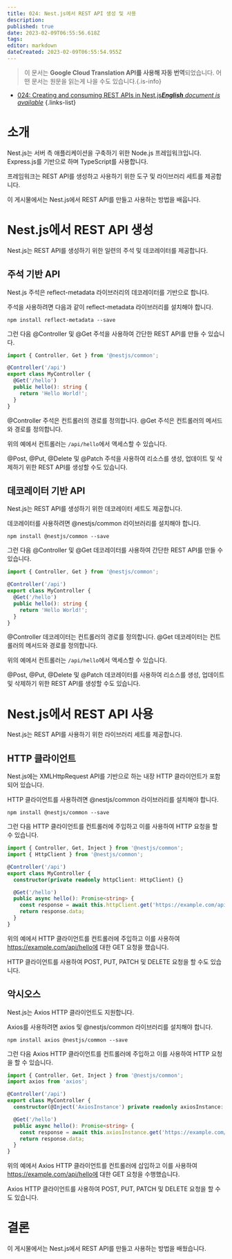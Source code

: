 ```yaml
---
title: 024: Nest.js에서 REST API 생성 및 사용
description: 
published: true
date: 2023-02-09T06:55:56.618Z
tags: 
editor: markdown
dateCreated: 2023-02-09T06:55:54.955Z
---
```


> 이 문서는 **Google Cloud Translation API를 사용해 자동 번역**되었습니다.
어떤 문서는 원문을 읽는게 나을 수도 있습니다.{.is-info}



- [024: Creating and consuming REST APIs in Nest.js***English** document is available*](/en/Knowledge-base/Nest-js/Learning/024-creating-and-consuming-rest-apis-in-nest-js)
{.links-list}


# 소개

Nest.js는 서버 측 애플리케이션을 구축하기 위한 Node.js 프레임워크입니다. Express.js를 기반으로 하며 TypeScript를 사용합니다.

프레임워크는 REST API를 생성하고 사용하기 위한 도구 및 라이브러리 세트를 제공합니다.

이 게시물에서는 Nest.js에서 REST API를 만들고 사용하는 방법을 배웁니다.

# Nest.js에서 REST API 생성

Nest.js는 REST API를 생성하기 위한 일련의 주석 및 데코레이터를 제공합니다.

## 주석 기반 API

Nest.js 주석은 reflect-metadata 라이브러리의 데코레이터를 기반으로 합니다.

주석을 사용하려면 다음과 같이 reflect-metadata 라이브러리를 설치해야 합니다.

```
npm install reflect-metadata --save
```

그런 다음 @Controller 및 @Get 주석을 사용하여 간단한 REST API를 만들 수 있습니다.

```typescript
import { Controller, Get } from '@nestjs/common';

@Controller('/api')
export class MyController {
  @Get('/hello')
  public hello(): string {
    return 'Hello World!';
  }
}
```

@Controller 주석은 컨트롤러의 경로를 정의합니다. @Get 주석은 컨트롤러의 메서드와 경로를 정의합니다.

위의 예에서 컨트롤러는 ```/api/hello```에서 액세스할 수 있습니다.

@Post, @Put, @Delete 및 @Patch 주석을 사용하여 리소스를 생성, 업데이트 및 삭제하기 위한 REST API를 생성할 수도 있습니다.

## 데코레이터 기반 API

Nest.js는 REST API를 생성하기 위한 데코레이터 세트도 제공합니다.

데코레이터를 사용하려면 @nestjs/common 라이브러리를 설치해야 합니다.

```
npm install @nestjs/common --save
```

그런 다음 @Controller 및 @Get 데코레이터를 사용하여 간단한 REST API를 만들 수 있습니다.

```typescript
import { Controller, Get } from '@nestjs/common';

@Controller('/api')
export class MyController {
  @Get('/hello')
  public hello(): string {
    return 'Hello World!';
  }
}
```

@Controller 데코레이터는 컨트롤러의 경로를 정의합니다. @Get 데코레이터는 컨트롤러의 메서드와 경로를 정의합니다.

위의 예에서 컨트롤러는 ```/api/hello```에서 액세스할 수 있습니다.

@Post, @Put, @Delete 및 @Patch 데코레이터를 사용하여 리소스를 생성, 업데이트 및 삭제하기 위한 REST API를 생성할 수도 있습니다.

# Nest.js에서 REST API 사용

Nest.js는 REST API를 사용하기 위한 라이브러리 세트를 제공합니다.

## HTTP 클라이언트

Nest.js에는 XMLHttpRequest API를 기반으로 하는 내장 HTTP 클라이언트가 포함되어 있습니다.

HTTP 클라이언트를 사용하려면 @nestjs/common 라이브러리를 설치해야 합니다.

```
npm install @nestjs/common --save
```

그런 다음 HTTP 클라이언트를 컨트롤러에 주입하고 이를 사용하여 HTTP 요청을 할 수 있습니다.

```typescript
import { Controller, Get, Inject } from '@nestjs/common';
import { HttpClient } from '@nestjs/common';

@Controller('/api')
export class MyController {
  constructor(private readonly httpClient: HttpClient) {}

  @Get('/hello')
  public async hello(): Promise<string> {
    const response = await this.httpClient.get('https://example.com/api/hello');
    return response.data;
  }
}
```

위의 예에서 HTTP 클라이언트를 컨트롤러에 주입하고 이를 사용하여 https://example.com/api/hello에 대한 GET 요청을 했습니다.

HTTP 클라이언트를 사용하여 POST, PUT, PATCH 및 DELETE 요청을 할 수도 있습니다.

## 악시오스

Nest.js는 Axios HTTP 클라이언트도 지원합니다.

Axios를 사용하려면 axios 및 @nestjs/common 라이브러리를 설치해야 합니다.

```
npm install axios @nestjs/common --save
```

그런 다음 Axios HTTP 클라이언트를 컨트롤러에 주입하고 이를 사용하여 HTTP 요청을 할 수 있습니다.

```typescript
import { Controller, Get, Inject } from '@nestjs/common';
import axios from 'axios';

@Controller('/api')
export class MyController {
  constructor(@Inject('AxiosInstance') private readonly axiosInstance: typeof axios) {}

  @Get('/hello')
  public async hello(): Promise<string> {
    const response = await this.axiosInstance.get('https://example.com/api/hello');
    return response.data;
  }
}
```

위의 예에서 Axios HTTP 클라이언트를 컨트롤러에 삽입하고 이를 사용하여 https://example.com/api/hello에 대한 GET 요청을 수행했습니다.

Axios HTTP 클라이언트를 사용하여 POST, PUT, PATCH 및 DELETE 요청을 할 수도 있습니다.

# 결론

이 게시물에서는 Nest.js에서 REST API를 만들고 사용하는 방법을 배웠습니다.